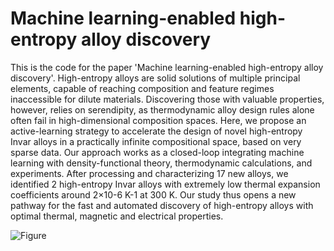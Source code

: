 # Machine learning-enabled high-entropy alloy discovery
This is the code for the paper 'Machine learning-enabled high-entropy alloy discovery'.
High-entropy alloys are solid solutions of multiple principal elements, capable of reaching composition and feature regimes inaccessible for dilute materials. Discovering those with valuable properties, however, relies on serendipity, as thermodynamic alloy design rules alone often fail in high-dimensional composition spaces. Here, we propose an active-learning strategy to accelerate the design of novel high-entropy Invar alloys in a practically infinite compositional space, based on very sparse data. Our approach works as a closed-loop integrating machine learning with density-functional theory, thermodynamic calculations, and experiments. After processing and characterizing 17 new alloys, we identified 2 high-entropy Invar alloys with extremely low thermal expansion coefficients around 2×10-6 K-1 at 300 K. Our study thus opens a new pathway for the fast and automated discovery of high-entropy alloys with optimal thermal, magnetic and electrical properties.

![Figure](https://user-images.githubusercontent.com/68018910/155887212-45d7878a-2bc5-49ac-8d88-de009bc6dbcf.jpg)

